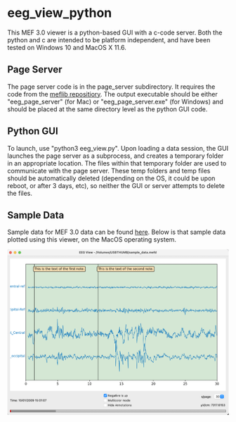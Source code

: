 # eeg_view_python

This MEF 3.0 viewer is a python-based GUI with a c-code server.  Both the python and c are intended to be platform independent, and have been tested on Windows 10 and MacOS X 11.6.

## Page Server
The page server code is in the page_server subdirectory.  It requires the code from the [meflib repositiory](https://github.com/msel-source/meflib).  The output executable should be either "eeg_page_server" (for Mac) or "eeg_page_server.exe" (for Windows) and should be placed at the same directory level as the python GUI code.

## Python GUI
To launch, use "python3 eeg_view.py".  Upon loading a data session, the GUI launches the page server as a subprocess, and creates a temporary folder in an appropriate location.  The files within that temporary folder are used to communicate with the page server.  These temp folders and temp files should be automatically deleted (depending on the OS, it could be upon reboot, or after 3 days, etc), so neither the GUI or server attempts to delete the files.

## Sample Data
Sample data for MEF 3.0 data can be found [here](https://github.com/msel-source/sampledata).  Below is that sample data plotted using this viewer, on the MacOS operating system.

![plot screenshot](https://github.com/msel-source/sampledata/blob/master/eeg_view_plot3.jpg?raw=true)
